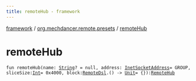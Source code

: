 ```yaml
---
title: remoteHub - framework
---
```


[framework](../index.html) / [org.mechdancer.remote.presets](index.html) / [remoteHub](./remote-hub.html)

# remoteHub

`fun remoteHub(name: `[`String`](https://kotlinlang.org/api/latest/jvm/stdlib/kotlin/-string/index.html)`? = null, address: `[`InetSocketAddress`](https://docs.oracle.com/javase/6/docs/api/java/net/InetSocketAddress.html)` = GROUP, sliceSize: `[`Int`](https://kotlinlang.org/api/latest/jvm/stdlib/kotlin/-int/index.html)` = 0x4000, block: `[`RemoteDsl`](-remote-dsl/index.html)`.() -> `[`Unit`](https://kotlinlang.org/api/latest/jvm/stdlib/kotlin/-unit/index.html)` = {}): `[`RemoteHub`](-remote-hub/index.html)